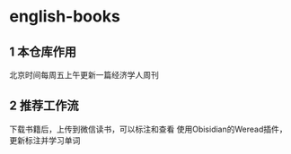 # english-books
## 1 本仓库作用
北京时间每周五上午更新一篇经济学人周刊
## 2 推荐工作流
下载书籍后，上传到微信读书，可以标注和查看
使用Obisidian的Weread插件，更新标注并学习单词
